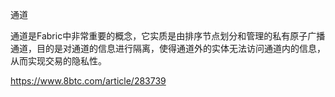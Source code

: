 通道

通道是Fabric中非常重要的概念，它实质是由排序节点划分和管理的私有原子广播通道，目的是对通道的信息进行隔离，使得通道外的实体无法访问通道内的信息，从而实现交易的隐私性。

https://www.8btc.com/article/283739